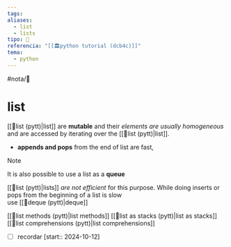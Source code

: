 ```yaml
---
tags: 
aliases:
  - list
  - lists
tipo: 📑
referencia: "[[🏛️python tutorial (dcb4c)]]"
tema:
  - python
---
```


#nota/📑
# list 



[[📑list (pytt)|list]] are __mutable__   and their _elements are usually homogeneous_ and are accessed by iterating over the [[📑list (pytt)|list]].

- __appends and pops__ from the end of list are fast,

> [!NOTE] 
>  It is also possible to use a list as a __queue__
>  
>   [[📑list (pytt)|lists]] _are not efficient_ for this purpose. While  doing inserts or pops from the beginning of a list is slow  
>   use [[📑deque (pytt)|deque]]


[[📑list methods (pytt)|list methods]]
[[📑list as stacks (pytt)|list as stacks]]
[[📑list comprehensions (pytt)|list comprehensions]]


- [ ] recordar  [start:: 2024-10-12]